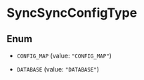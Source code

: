 

# SyncSyncConfigType

## Enum


* `CONFIG_MAP` (value: `"CONFIG_MAP"`)

* `DATABASE` (value: `"DATABASE"`)



